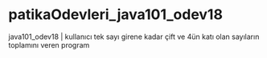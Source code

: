 # patikaOdevleri_java101_odev18
java101_odev18 | kullanıcı tek sayı girene kadar çift ve 4ün katı olan sayıların toplamını veren program
